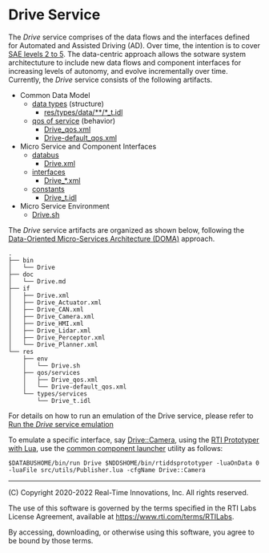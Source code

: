 # Drive Service

The *Drive* service comprises of the data flows and the interfaces defined for Automated and Assisted Driving (AD). Over time, the intention is to cover [SAE levels 2 to 5](https://www.sae.org/standards/content/j3016_202104/). The data-centric approach allows the sotware system architectuture to include new data flows and component interfaces for increasing levels of autonomy, and evolve incrementally over time. Currently, the *Drive* service consists of the following artifacts.

- Common Data Model
  - [data types](../res/types/data/) (structure)
    - [res/types/data/**/*_t.idl](../res/types/data/)
  - [qos of service](../res/qos/data/) (behavior)
     - [Drive_qos.xml](../res/qos/services/Drive_qos.xml)
     - [Drive-default_qos.xml](../res/qos/services/Drive-default_qos.xml)
- Micro Service and Component Interfaces
  - [databus](doma/Bus.md)
    -  [Drive.xml](../if/Drive.xml)
  - [interfaces](doma/Interface.md)
    - [Drive_*.xml](../if/)
  - [constants](../res/types/services/README.md)
    - [Drive_t.idl](../res/types/services/Drive_t.idl)
- Micro Service Environment
  - [Drive.sh](../res/env/Drive.sh)

The *Drive* service artifacts are organized as shown below, following the [Data-Oriented Micro-Services Architecture (DOMA)](https://github.com/rajive/doma-skel/blob/master/doc/doma/README.md) approach.

    .
    ├── bin
    │   └── Drive
    ├── doc
    │   └── Drive.md
    ├── if
    │   ├── Drive.xml
    │   ├── Drive_Actuator.xml
    │   ├── Drive_CAN.xml
    │   ├── Drive_Camera.xml
    │   ├── Drive_HMI.xml
    │   ├── Drive_Lidar.xml
    │   ├── Drive_Perceptor.xml
    │   └── Drive_Planner.xml
    └── res
        ├── env
        │   └── Drive.sh
        ├── qos/services
        │   ├── Drive_qos.xml
        │   └── Drive-default_qos.xml
        └── types/services
            └── Drive_t.idl

For details on how to run an emulation of the Drive service, please refer to [Run the *Drive* service emulation](../README.md#run-the-drive-service-emulation)

To emulate a specific interface, say [Drive::Camera](../if/Drive_Camera.xml), using the [RTI Prototyper with Lua](https://community.rti.com/static/documentation/connext-dds/6.1.0/doc/manuals/connext_dds_professional/tools/prototyper/index.htm#prototyper/LuaComponentProgModel.htm%3FTocPath%3D7.%2520Lua%2520Component%2520Programming%2520Model%7C_____0), use the [common component launcher](Run.md) utility as follows:

    $DATABUSHOME/bin/run Drive $NDDSHOME/bin/rtiddsprototyper -luaOnData 0 -luaFile src/utils/Publisher.lua -cfgName Drive::Camera

---
(C) Copyright 2020-2022 Real-Time Innovations, Inc.  All rights reserved.

The use of this software is governed by the terms specified in the RTI Labs License Agreement, available at https://www.rti.com/terms/RTILabs. 

By accessing, downloading, or otherwise using this software, you agree to be bound by those terms.